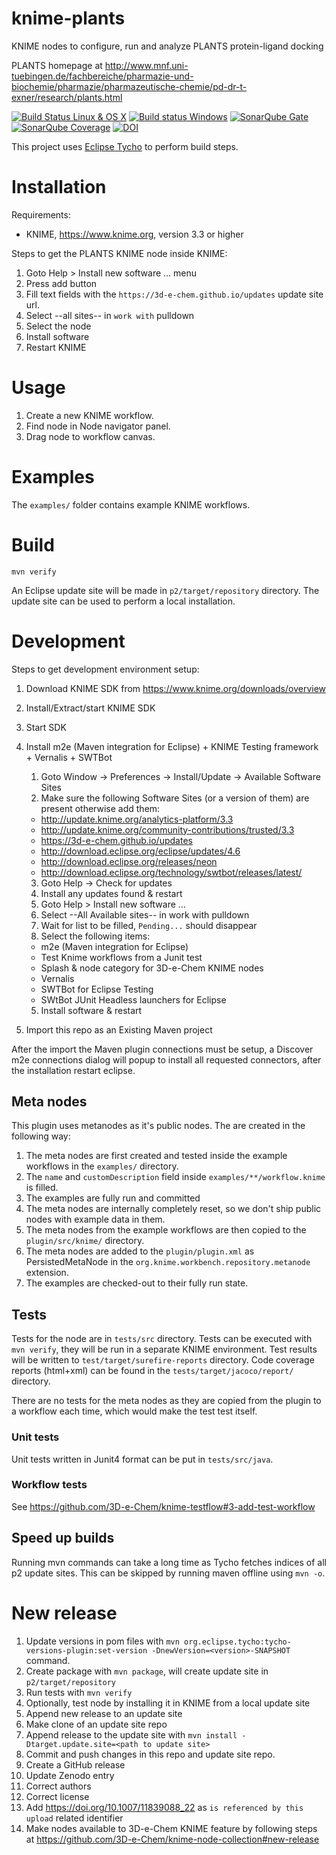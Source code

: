 # knime-plants

KNIME nodes to configure, run and analyze PLANTS protein-ligand docking

PLANTS homepage at http://www.mnf.uni-tuebingen.de/fachbereiche/pharmazie-und-biochemie/pharmazie/pharmazeutische-chemie/pd-dr-t-exner/research/plants.html

[![Build Status Linux & OS X ](https://travis-ci.org/3D-e-Chem/knime-plants.svg?branch=master)](https://travis-ci.org/3D-e-Chem/knime-plants)
[![Build status Windows ](https://ci.appveyor.com/api/projects/status/wnwuac96jd7v76ri?svg=true)](https://ci.appveyor.com/project/3D-e-Chem/knime-plants)
[![SonarQube Gate](https://sonarqube.com/api/badges/gate?key=nl.esciencecenter.e3dchem.knime.plants:nl.esciencecenter.e3dchem.knime.plants)](https://sonarqube.com/dashboard?id=nl.esciencecenter.e3dchem.knime.plants:nl.esciencecenter.e3dchem.knime.plants)
[![SonarQube Coverage](https://sonarqube.com/api/badges/measure?key=nl.esciencecenter.e3dchem.knime.plants:nl.esciencecenter.e3dchem.knime.plants&metric=coverage)](https://sonarqube.com/component_measures/domain/Coverage?id=nl.esciencecenter.e3dchem.knime.plants:nl.esciencecenter.e3dchem.knime.plants)
[![DOI](https://zenodo.org/badge/DOI/10.5281/zenodo.997272.svg)](https://doi.org/10.5281/zenodo.997272)

This project uses [Eclipse Tycho](https://www.eclipse.org/tycho/) to perform build steps.

# Installation

Requirements:

* KNIME, https://www.knime.org, version 3.3 or higher

Steps to get the PLANTS KNIME node inside KNIME:

1. Goto Help > Install new software ... menu
2. Press add button
3. Fill text fields with the `https://3d-e-chem.github.io/updates` update site url.
4. Select --all sites-- in `work with` pulldown
5. Select the node
6. Install software
7. Restart KNIME

# Usage

1. Create a new KNIME workflow.
2. Find node in Node navigator panel.
3. Drag node to workflow canvas.

# Examples

The `examples/` folder contains example KNIME workflows.

# Build

```
mvn verify
```

An Eclipse update site will be made in `p2/target/repository` directory.
The update site can be used to perform a local installation.

# Development

Steps to get development environment setup:

1. Download KNIME SDK from https://www.knime.org/downloads/overview
2. Install/Extract/start KNIME SDK
3. Start SDK
4. Install m2e (Maven integration for Eclipse) + KNIME Testing framework + Vernalis + SWTBot

    1. Goto Window -> Preferences -> Install/Update -> Available Software Sites
    2. Make sure the following Software Sites (or a version of them) are present otherwise add them:

      * http://update.knime.org/analytics-platform/3.3
      * http://update.knime.org/community-contributions/trusted/3.3
      * https://3d-e-chem.github.io/updates
      * http://download.eclipse.org/eclipse/updates/4.6
      * http://download.eclipse.org/releases/neon
      * http://download.eclipse.org/technology/swtbot/releases/latest/

    3. Goto Help -> Check for updates
    4. Install any updates found & restart
    5. Goto Help > Install new software ...
    6. Select --All Available sites-- in work with pulldown
    7. Wait for list to be filled, `Pending...` should disappear
    8. Select the following items:
    
	* m2e (Maven integration for Eclipse)
	* Test Knime workflows from a Junit test
	* Splash & node category for 3D-e-Chem KNIME nodes
	* Vernalis
	* SWTBot for Eclipse Testing
	* SWtBot JUnit Headless launchers for Eclipse
		
    5. Install software & restart

5. Import this repo as an Existing Maven project

After the import the Maven plugin connections must be setup, a Discover m2e connections dialog will popup to install all requested connectors, after the installation restart eclipse.

## Meta nodes

This plugin uses metanodes as it's public nodes. The are created in the following way:

1. The meta nodes are first created and tested inside the example workflows in the `examples/` directory.
2. The `name` and `customDescription` field inside `examples/**/workflow.knime` is filled.
3. The examples are fully run and committed
4. The meta nodes are internally completely reset, so we don't ship public nodes with example data in them.
5. The meta nodes from the example workflows are then copied to the `plugin/src/knime/` directory.
6. The meta nodes are added to the `plugin/plugin.xml` as PersistedMetaNode in the `org.knime.workbench.repository.metanode` extension.
7. The examples are checked-out to their fully run state.

## Tests

Tests for the node are in `tests/src` directory.
Tests can be executed with `mvn verify`, they will be run in a separate KNIME environment.
Test results will be written to `test/target/surefire-reports` directory.
Code coverage reports (html+xml) can be found in the `tests/target/jacoco/report/` directory.

There are no tests for the meta nodes as they are copied from the plugin to a workflow each time, which would make the test test itself.

### Unit tests

Unit tests written in Junit4 format can be put in `tests/src/java`.

### Workflow tests

See https://github.com/3D-e-Chem/knime-testflow#3-add-test-workflow

## Speed up builds

Running mvn commands can take a long time as Tycho fetches indices of all p2 update sites.
This can be skipped by running maven offline using `mvn -o`.

# New release

1. Update versions in pom files with `mvn org.eclipse.tycho:tycho-versions-plugin:set-version -DnewVersion=<version>-SNAPSHOT` command.
2. Create package with `mvn package`, will create update site in `p2/target/repository`
3. Run tests with `mvn verify`
4. Optionally, test node by installing it in KNIME from a local update site
5. Append new release to an update site
  1. Make clone of an update site repo
  2. Append release to the update site with `mvn install -Dtarget.update.site=<path to update site>`
6. Commit and push changes in this repo and update site repo.
7. Create a GitHub release
8. Update Zenodo entry
  1. Correct authors
  2. Correct license
  3. Add https://doi.org/10.1007/11839088_22 as `is referenced by this upload` related identifier
9. Make nodes available to 3D-e-Chem KNIME feature by following steps at https://github.com/3D-e-Chem/knime-node-collection#new-release

